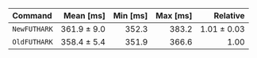 | Command | Mean [ms] | Min [ms] | Max [ms] | Relative |
|:---|---:|---:|---:|---:|
| `NewFUTHARK` | 361.9 ± 9.0 | 352.3 | 383.2 | 1.01 ± 0.03 |
| `OldFUTHARK` | 358.4 ± 5.4 | 351.9 | 366.6 | 1.00 |
